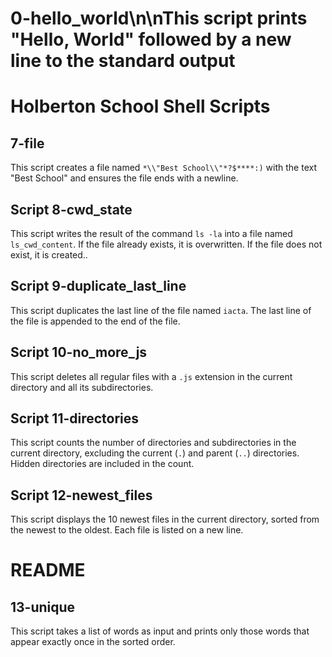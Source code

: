 # 0-hello_world\n\nThis script prints "Hello, World" followed by a new line to the standard output
# Holberton School Shell Scripts

## 7-file

This script creates a file named `*\\"Best School\\"*?$****:)` with the text "Best School" and ensures the file ends with a newline.
## Script 8-cwd_state

This script writes the result of the command `ls -la` into a file named `ls_cwd_content`. If the file already exists, it is overwritten. If the file does not exist, it is created..

## Script 9-duplicate_last_line

This script duplicates the last line of the file named `iacta`. The last line of the file is appended to the end of the file.

## Script 10-no_more_js

This script deletes all regular files with a `.js` extension in the current directory and all its subdirectories.

## Script 11-directories

This script counts the number of directories and subdirectories in the current directory, excluding the current (`.`) and parent (`..`) directories. Hidden directories are included in the count.

## Script 12-newest_files

This script displays the 10 newest files in the current directory, sorted from the newest to the oldest. Each file is listed on a new line.

# README

## 13-unique

This script takes a list of words as input and prints only those words that appear exactly once in the sorted order.

